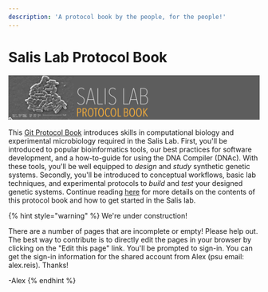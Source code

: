 ```yaml
---
description: 'A protocol book by the people, for the people!'
---
```


# Salis Lab Protocol Book

![](.gitbook/assets/protocol_book_cover.png)

This [Git Protocol Book](https://www.gitbook.com/) introduces skills in computational biology and experimental microbiology required in the Salis Lab. First, you'll be introduced to popular bioinformatics tools, our best practices for software development, and a how-to-guide for using the DNA Compiler \(DNAc\). With these tools, you'll be well equipped to _design_ and _study_ synthetic genetic systems. Secondly, you'll be introduced to conceptual workflows, basic lab techniques, and experimental protocols to _build_ and _test_ your designed genetic systems. Continue reading [here](introduction/contents.md) for more details on the contents of this protocol book and how to get started in the Salis lab.

{% hint style="warning" %}
We're under construction!

There are a number of pages that are incomplete or empty! Please help out. The best way to contribute is to directly edit the pages in your browser by clicking on the "Edit this page" link. You'll be prompted to sign-in. You can get the sign-in information for the shared account from Alex \(psu email: alex.reis\). Thanks!  
  
-Alex
{% endhint %}



